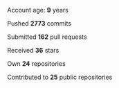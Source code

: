 Account age: **9** years

Pushed **2773** commits

Submitted **162** pull requests

Received **36** stars

Own **24** repositories

Contributed to **25** public repositories
